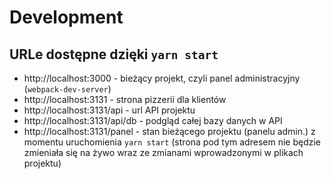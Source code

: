 # Development

## URLe dostępne dzięki `yarn start`

- http://localhost:3000 - bieżący projekt, czyli panel administracyjny (`webpack-dev-server`)
- http://localhost:3131 - strona pizzerii dla klientów
- http://localhost:3131/api - url API projektu
- http://localhost:3131/api/db - podgląd całej bazy danych w API
- http://localhost:3131/panel - stan bieżącego projektu (panelu admin.) z momentu uruchomienia `yarn start` (strona pod tym adresem nie będzie zmieniała się na żywo wraz ze zmianami wprowadzonymi w plikach projektu)